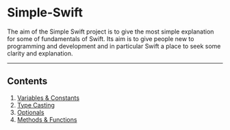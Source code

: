 # Simple-Swift

The aim of the Simple Swift project is to give the most simple explanation for some of fundamentals of Swift. Its aim is to give people new to programming and development and in particular Swift a place to seek some clarity and explanation.

***

## Contents

1. [Variables & Constants](../blob/master/LICENSE)
2. [Type Casting](../blob/master/LICENSE)
3. [Optionals](../blob/master/LICENSE)
4. [Methods & Functions](../blob/master/LICENSE)
